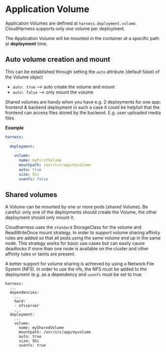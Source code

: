 # Application Volume

Application Volumes are defined at `harness.deployment.volume`.
CloudHarness supports only one volume per deployment.

The Application Volume will be mounted in the container at a specific path at **deployment** time.

## Auto volume creation and mount

This can be established through setting the `auto` attribute (default false) of the Volume object
- `auto: true` --> auto create the volume and mount
- `auto: false` --> only mount the volume

Shared volumes are handy when you have e.g. 2 deployments for one app: frontend & backend deployment
in such a case it could be helpfull that the frontend can access files stored by the backend.
E.g. user uploaded media files

**Example**

```yaml
harness:
  ...
  deployment:
    ...
    volume:
      name: myFirstVolume
      mountpath: /usr/src/app/myvolume
      auto: true
      size: 5Gi
      usenfs: false
```

## Shared volumes
A Volume can be mounted by one or more pods (shared Volume). Be careful: only one of the deployments
should create the Volume, the other deployment should only mount it.

Cloudharness uses the `standard` StorageClass for the volume and ReadWriteOnce
mount strategy. 
In order to support volume sharing affinity rules are added so that all pods using
the same volume end up in the same node.
This strategy works for basic use cases but can easily cause deadlocks if more than
one node is available on the cluster and other affinity rules or taints are present.

A better support for volume sharing is achieved by using a Network File System (NFS).
In order to use the nfs, the NFS must be added to the deployment (e.g. as a dependency and `usenfs` must be set to true.

```
harness:
  ...
  dependencies:
    ...
    hard:
    - nfsserver
    ...
  deployment:
    ...
    volume:
      name: mySharedVolume
      mountpath: /usr/src/app/myvolume
      auto: true
      size: 5Gi
      usenfs: true
```